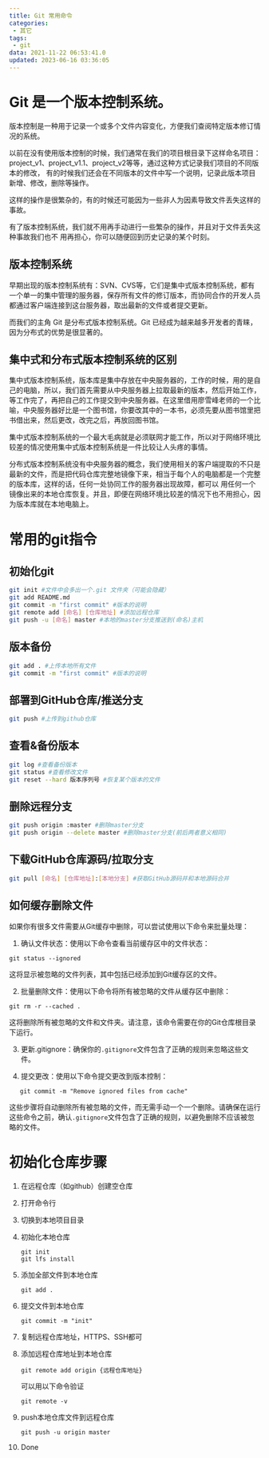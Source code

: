 ```yaml
---
title: Git 常用命令
categories:
 - 其它
tags:
 - git
data: 2021-11-22 06:53:41.0
updated: 2023-06-16 03:36:05
---
```


# Git 是一个版本控制系统。

版本控制是一种用于记录一个或多个文件内容变化，方便我们查阅特定版本修订情况的系统。

以前在没有使用版本控制的时候，我们通常在我们的项目根目录下这样命名项目：
project_v1、project_v1.1、project_v2等等，通过这种方式记录我们项目的不同版本的修改，
有的时候我们还会在不同版本的文件中写一个说明，记录此版本项目新增、修改，删除等操作。

这样的操作是很繁杂的，有的时候还可能因为一些非人为因素导致文件丢失这样的事故。

有了版本控制系统，我们就不用再手动进行一些繁杂的操作，并且对于文件丢失这种事故我们也不
用再担心，你可以随便回到历史记录的某个时刻。

## 版本控制系统

早期出现的版本控制系统有：SVN、CVS等，它们是集中式版本控制系统，都有一个单一的集中管理的服务器，保存所有文件的修订版本，而协同合作的开发人员都通过客户端连接到这台服务器，取出最新的文件或者提交更新。

而我们的主角 Git 是分布式版本控制系统。Git 已经成为越来越多开发者的青睐，因为分布式的优势是很显著的。

## 集中式和分布式版本控制系统的区别

集中式版本控制系统，版本库是集中存放在中央服务器的，工作的时候，用的是自己的电脑，所以，我们首先需要从中央服务器上拉取最新的版本，然后开始工作，等工作完了，再把自己的工作提交到中央服务器。在这里借用廖雪峰老师的一个比喻，中央服务器好比是一个图书馆，你要改其中的一本书，必须先要从图书馆里把书借出来，然后更改，改完之后，再放回图书馆。

集中式版本控制系统的一个最大毛病就是必须联网才能工作，所以对于网络环境比较差的情况使用集中式版本控制系统是一件比较让人头疼的事情。

分布式版本控制系统没有中央服务器的概念，我们使用相关的客户端提取的不只是最新的文件，而是把代码仓库完整地镜像下来，相当于每个人的电脑都是一个完整的版本库，这样的话，任何一处协同工作的服务器出现故障，都可以
用任何一个镜像出来的本地仓库恢复。并且，即便在网络环境比较差的情况下也不用担心，因为版本库就在本地电脑上。

# 常用的git指令

## 初始化git
```bash
git init #文件中会多出一个.git 文件夹（可能会隐藏）
git add README.md
git commit -m "first commit" #版本的说明
git remote add [命名] [仓库地址] #添加远程仓库
git push -u [命名] master #本地的master分支推送到(命名)主机
```

## 版本备份
```bash
git add . #上传本地所有文件
git commit -m "first commit" #版本的说明
```

## 部署到GitHub仓库/推送分支
```bash
git push #上传到github仓库
```


## 查看&备份版本
```bash
git log #查看备份版本
git status #查看修改文件
git reset --hard 版本序列号 #恢复某个版本的文件
```

## 删除远程分支
```bash
git push origin :master #删除master分支
git push origin --delete master #删除master分支(前后两者意义相同)
```

## 下载GitHub仓库源码/拉取分支
```bash
git pull [命名] [仓库地址]:[本地分支] #获取GitHub源码并和本地源码合并
```


##  如何缓存删除文件

如果你有很多文件需要从Git缓存中删除，可以尝试使用以下命令来批量处理：

1. 确认文件状态：使用以下命令查看当前缓存区中的文件状态：
```
git status --ignored
```
   这将显示被忽略的文件列表，其中包括已经添加到Git缓存区的文件。

2. 批量删除文件：使用以下命令将所有被忽略的文件从缓存区中删除：
```
git rm -r --cached .
```
   这将删除所有被忽略的文件和文件夹。请注意，该命令需要在你的Git仓库根目录下运行。

3. 更新.gitignore：确保你的`.gitignore`文件包含了正确的规则来忽略这些文件。

4. 提交更改：使用以下命令提交更改到版本控制：
```
   git commit -m "Remove ignored files from cache"
```

这些步骤将自动删除所有被忽略的文件，而无需手动一个一个删除。请确保在运行这些命令之前，确认`.gitignore`文件包含了正确的规则，以避免删除不应该被忽略的文件。



# 初始化仓库步骤

1. 在远程仓库（如github）创建空仓库
2. 打开命令行
3. 切换到本地项目目录
4. 初始化本地仓库
    
    ```
    git init
    git lfs install
    ```
    
5. 添加全部文件到本地仓库
    
    ```
    git add .
    ```
    
6. 提交文件到本地仓库
    
    ```
    git commit -m "init"
    ```
    
7. 复制远程仓库地址，HTTPS、SSH都可
8. 添加远程仓库地址到本地仓库
    
    ```
    git remote add origin {远程仓库地址}
    ```
    
    可以用以下命令验证
    
    ```
    git remote -v
    ```
    
9. push本地仓库文件到远程仓库
    
    ```
    git push -u origin master
    ```
    
10. Done